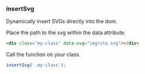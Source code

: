 ### insertSvg

Dynamically insert SVGs directly into the dom.

Place the path to the svg within the data attribute.

```html
<div class="my-class" data-svg="img/cta.svg"></div>
```
Call the function on your class.
```js
insertSvg('.my-class');
```
